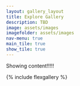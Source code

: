 ```yaml
---
layout: gallery_layout
title: Explore Gallery
description: TBD
image: assets/images
imagefolder: assets/images
nav-menu: true
main_tile: true
show_tile: true
---
```


Showing content!!!!!

{% include flexgallery %}

